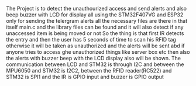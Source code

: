The Project is to detect the unauthourized access and send alerts and also beep buzzer with LCD for display all using the STM32F407VG and ESP32 only for sending the telergram alerts all the necessary files are there in that itself main.c and the library files can be found and it will also detect if any unaccessed item is being moved or not
So the thing is that first IR detects the entry and then the user has 5 seconds of time to scan his RFID tag otherwise it will be taken as unauthorized and the alerts will be sent abd if anyone tries to access ghe unauthorized things like server box etc then also the alerts with buzzer beep with the LCD display also will be shown.
The communication between LCD and STM32 is through I2C and between the MPU6050 and STM32 is I2C2, between the RFID reader(RC522) and STM32 is SPI1 and the IR is GPIO input and buzzer is GPIO output
